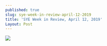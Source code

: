 ```yaml
---
published: true
slug: sye-week-in-review-april-12-2019
title: 'SYE Week in Review, April 12, 2019'
Layout: Post
---
```

![]({{site.baseurl}}/media/prose-images/SYE%20weekly%20review%20Apr%2012.jpg)
